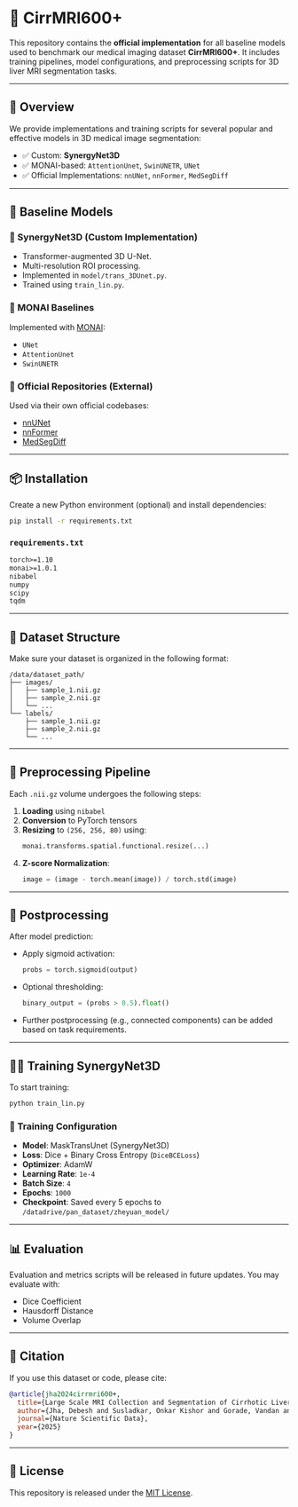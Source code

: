 # 🧠 CirrMRI600+

This repository contains the **official implementation** for all baseline models used to benchmark our medical imaging dataset **CirrMRI600+**. It includes training pipelines, model configurations, and preprocessing scripts for 3D liver MRI segmentation tasks.

---

## 📌 Overview

We provide implementations and training scripts for several popular and effective models in 3D medical image segmentation:

- ✅ Custom: **SynergyNet3D**
- ✅ MONAI-based: `AttentionUnet`, `SwinUNETR`, `UNet`
- ✅ Official Implementations: `nnUNet`, `nnFormer`, `MedSegDiff`

---

## 🧪 Baseline Models

### 🔹 SynergyNet3D (Custom Implementation)
- Transformer-augmented 3D U-Net.
- Multi-resolution ROI processing.
- Implemented in `model/trans_3DUnet.py`.
- Trained using `train_lin.py`.

### 🔹 MONAI Baselines
Implemented with [MONAI](https://monai.io/):
- `UNet`
- `AttentionUnet`
- `SwinUNETR`

### 🔹 Official Repositories (External)
Used via their own official codebases:
- [nnUNet](https://github.com/MIC-DKFZ/nnUNet)
- [nnFormer](https://github.com/282857341/nnFormer)
- [MedSegDiff](https://github.com/OpenGVLab/MedSegDiff)

---

## 📦 Installation

Create a new Python environment (optional) and install dependencies:

```bash
pip install -r requirements.txt
```

### `requirements.txt`

```txt
torch>=1.10
monai>=1.0.1
nibabel
numpy
scipy
tqdm
```

---

## 📁 Dataset Structure

Make sure your dataset is organized in the following format:

```
/data/dataset_path/
├── images/
│   ├── sample_1.nii.gz
│   ├── sample_2.nii.gz
│   └── ...
└── labels/
    ├── sample_1.nii.gz
    ├── sample_2.nii.gz
    └── ...
```

---

## 🔄 Preprocessing Pipeline

Each `.nii.gz` volume undergoes the following steps:

1. **Loading** using `nibabel`
2. **Conversion** to PyTorch tensors
3. **Resizing** to `(256, 256, 80)` using:
   ```python
   monai.transforms.spatial.functional.resize(...)
   ```
4. **Z-score Normalization**:
   ```python
   image = (image - torch.mean(image)) / torch.std(image)
   ```

---

## 🔁 Postprocessing

After model prediction:

- Apply sigmoid activation:
  ```python
  probs = torch.sigmoid(output)
  ```

- Optional thresholding:
  ```python
  binary_output = (probs > 0.5).float()
  ```

- Further postprocessing (e.g., connected components) can be added based on task requirements.

---

## 🏋️‍♀️ Training SynergyNet3D

To start training:

```bash
python train_lin.py
```

### 🔧 Training Configuration

- **Model**: MaskTransUnet (SynergyNet3D)
- **Loss**: Dice + Binary Cross Entropy (`DiceBCELoss`)
- **Optimizer**: AdamW
- **Learning Rate**: `1e-4`
- **Batch Size**: `4`
- **Epochs**: `1000`
- **Checkpoint**: Saved every 5 epochs to `/datadrive/pan_dataset/zheyuan_model/`

---

## 📊 Evaluation

Evaluation and metrics scripts will be released in future updates. You may evaluate with:

- Dice Coefficient
- Hausdorff Distance
- Volume Overlap

---

## 🧾 Citation

If you use this dataset or code, please cite:

```bibtex
@article{jha2024cirrmri600+,
  title={Large Scale MRI Collection and Segmentation of Cirrhotic Liver},
  author={Jha, Debesh and Susladkar, Onkar Kishor and Gorade, Vandan and Keles, Elif and Antalek, Matthew and Seyithanoglu, Deniz and Cebeci, Timurhan and Aktas, Halil Ertugrul and Kartal, Gulbiz Dagoglu and Kaymakoglu, Sabahattin and others},
  journal={Nature Scientific Data},
  year={2025}
}
```

---

## 📝 License

This repository is released under the [MIT License](LICENSE).
